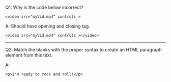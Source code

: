 Q1: Why is the code below incorrect?

```
<video src="myVid.mp4" controls >
```

A: Should have opening and closing tag.

```
<video src="myVid.mp4" controls ></video>
```

---

Q2: Match the blanks with the proper syntax to create an HTML paragraph element from this text.

A:

```
<p>I'm ready to rock and roll!</p>
```
